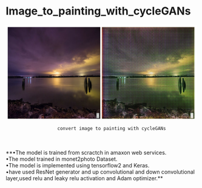# Image_to_painting_with_cycleGANs
![alt text](https://github.com/AhmedaliElgabry/Image_to_painting_with_cycleGANs/blob/master/image_to_painting.png)<br/>

                       convert image to painting with cycleGANs

<br/>
<br/>
**•The model is trained from scractch in amaxon web services.<br/>
•The model trained in monet2photo Dataset.<br/>
•The model is implemented using tensorflow2 and Keras.<br/>
•have used ResNet generator and up convolutional and down convolutional layer,used relu and leaky relu activation and Adam optimizer.**<br/>
